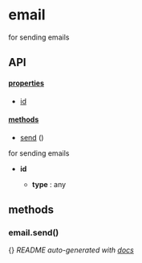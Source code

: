 # email

for sending emails

## API

#### [properties](#email-properties)

  - [id](#email-properties-id)


#### [methods](#email-methods)

  - [send](#email-methods-send) ()


for sending emails

- **id** 

  - **type** : any


<a name="email-methods"></a> 

## methods 

<a name="email-methods-send"></a> 

### email.send()


{}
*README auto-generated with [docs](https://github.com/bigcompany/resources/tree/master/docs)*